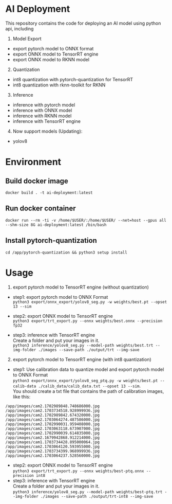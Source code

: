 # AI Deployment

This repository contains the code for deploying an AI model using python api, including
1. Model Export
- export pytorch model to ONNX format
- export ONNX model to TensorRT engine
- export ONNX model to RKNN model
2. Quantization
- int8 quantization with pytorch-quantization for TensorRT
- int8 quantization with rknn-toolkit for RKNN
3. Inference
- inference with pytorch model
- inference with ONNX model
- inference with RKNN model
- inference with TensorRT engine
4. Now support models (Updating):
- yolov8

# Environment
## Build docker image
`docker build . -t ai-deployment:latest`
## Run docker container
`docker run --rm -ti -v /home/$USER/:/home/$USER/ --net=host --gpus all --shm-size 8G ai-deployment:latest /bin/bash`
## Install pytorch-quantization
`cd /app/pytorch-quantization && python3 setup install`

# Usage
1. export pytorch model to TensorRT engine (without quantization)
- step1: export pytorch model to ONNX Format \
`python3 export/onnx_export/yolov8_seg.py -w weights/best.pt --opset 13 --sim`

- step2: export ONNX model to TensorRT engine \
`python3 export/trt_export.py --onnx weights/best.onnx --precision fp32`
- step3: inference with TensorRT engine \
Create a folder and put your images in it. \
`python3 inference/yolov8_seg.py --model-path weights/best.trt --img-folder ./images --save-path ./output/trt --img-save`

2. export pytorch model to TensorRT engine (with int8 quantization)
- step1: Use calibration data to quantize model and export pytorch model to ONNX Format \
`python3 export/onnx_export/yolov8_seg_ptq.py -w weights/best.pt --calib-data ./calib_data/calib_data.txt --opset 13 --sim`. \
You should create a txt file that contains the path of calibration images, like this: 
```
/app/images/cam2.1702989848.748686000.jpg
/app/images/cam2.1703734518.928999936.jpg
/app/images/cam2.1702989842.674320000.jpg
/app/images/cam2.1703064274.487586000.jpg
/app/images/cam2.1702990031.959408000.jpg
/app/images/cam2.1703063118.673907000.jpg
/app/images/cam2.1702990039.614835000.jpg
/app/images/cam2.1679942868.912214000.jpg
/app/images/cam1.1703734428.895000064.jpg
/app/images/cam2.1703064120.593955000.jpg
/app/images/cam2.1703734399.968999936.jpg
/app/images/cam2.1703064237.528560000.jpg
```

- step2: export ONNX model to TensorRT engine \
`python3 export/trt_export.py --onnx weights/best-ptq.onnx --precision int8`
- step3: inference with TensorRT engine \
Create a folder and put your images in it. \
`python3 inference/yolov8_seg.py --model-path weights/best-ptq.trt --img-folder ./images --save-path ./output/trt-int8 --img-save`